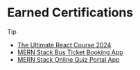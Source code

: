 # Earned Certifications
>[!TIP]
>- [The Ultimate React Course 2024](https://udemy-certificate.s3.amazonaws.com/image/UC-57482f06-a9d2-44db-8182-060e969969a3.jpg)
>- [MERN Stack Bus Ticket Booking App](https://udemy-certificate.s3.amazonaws.com/image/UC-3fbd5066-2c48-4f03-9816-0431adf074a5.jpg)
>- [MERN Stack Online Quiz Portal App](https://udemy-certificate.s3.amazonaws.com/image/UC-d136b588-87f6-4691-ae55-8a8c9deb3f7f.jpg)
